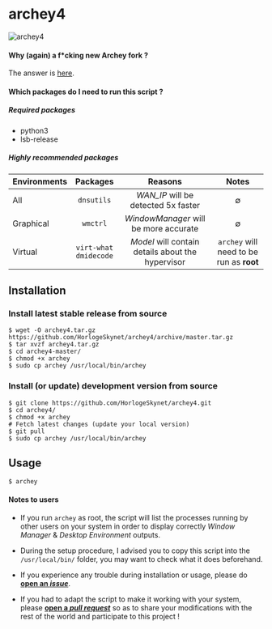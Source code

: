 # archey4

![archey4](https://horlogeskynet.github.io/img/blog/the-archey-project-what-i-ve-decided-to-do.png?v410)

#### Why (again) a f*cking new Archey fork ?

The answer is [here](https://horlogeskynet.github.io/archey4).

#### Which packages do I need to run this script ?

##### Required packages

* python3
* lsb-release

##### Highly recommended packages

| Environments |  Packages  |                Reasons                | Notes |
| :----------- | :--------: | :-----------------------------------: | :---: |
| All          | `dnsutils` | _WAN\_IP_ will be detected 5x faster  |   ∅   |
| Graphical    |  `wmctrl`  | _WindowManager_ will be more accurate |   ∅   |
| Virtual      | `virt-what`<br />`dmidecode` | _Model_ will contain details about the hypervisor | `archey` will need to be run as **root** |

## Installation

### Install latest stable release from source

```shell
$ wget -O archey4.tar.gz https://github.com/HorlogeSkynet/archey4/archive/master.tar.gz
$ tar xvzf archey4.tar.gz
$ cd archey4-master/
$ chmod +x archey
$ sudo cp archey /usr/local/bin/archey
```

### Install (or update) development version from source

```shell
$ git clone https://github.com/HorlogeSkynet/archey4.git
$ cd archey4/
$ chmod +x archey
# Fetch latest changes (update your local version)
$ git pull
$ sudo cp archey /usr/local/bin/archey
```

## Usage

```shell
$ archey
```

#### Notes to users

* If you run `archey` as root, the script will list the processes running by other users on your system in order to display correctly _Window Manager_ & _Desktop Environment_ outputs.

* During the setup procedure, I advised you to copy this script into the `/usr/local/bin/` folder, you may want to check what it does beforehand.

* If you experience any trouble during installation or usage, please do [**open an _issue_**](https://github.com/HorlogeSkynet/archey4/issues/new).

* If you had to adapt the script to make it working with your system, please [**open a _pull request_**](https://github.com/HorlogeSkynet/archey4/pulls) so as to share your modifications with the rest of the world and participate to this project !
